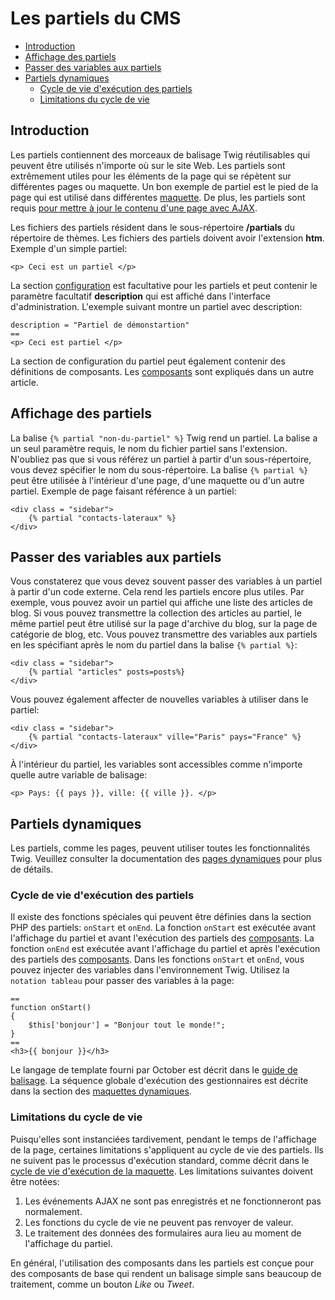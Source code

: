 # Les partiels du CMS

- [Introduction](#introduction)
- [Affichage des partiels](#rendering-partials)
- [Passer des variables aux partiels](#partial-variables)
- [Partiels dynamiques](#dynamic-partials)
  - [Cycle de vie d'exécution des partiels](#partial-life-cycle)
  - [Limitations du cycle de vie](#life-cycle-limitations)

<a name="introduction"></a>

## Introduction

Les partiels contiennent des morceaux de balisage Twig réutilisables qui peuvent être utilisés n'importe où sur le site Web. Les partiels sont extrêmement utiles pour les éléments de la page qui se répètent sur différentes pages ou maquette. Un bon exemple de partiel est le pied de la page qui est utilisé dans différentes [maquette](layouts). De plus, les partiels sont requis [pour mettre à jour le contenu d'une page avec AJAX](../ajax/update-partials).

Les fichiers des partiels résident dans le sous-répertoire **/partials** du répertoire de thèmes. Les fichiers des partiels doivent avoir l'extension **htm**.
Exemple d'un simple partiel:

    <p> Ceci est un partiel </p>

La section [configuration](themes#configuration-section) est facultative pour les partiels et peut contenir le paramètre facultatif **description** qui est affiché dans l'interface d'administration.
L'exemple suivant montre un partiel avec description:

    description = "Partiel de démonstartion"
    ==
    <p> Ceci est partiel </p>

La section de configuration du partiel peut également contenir des définitions de composants. Les [composants](components) sont expliqués dans un autre article.

<a name="rendering-partials"></a>

## Affichage des partiels

La balise `{% partial "non-du-partiel" %}` Twig rend un partiel. La balise a un seul paramètre requis, le nom du fichier partiel sans l'extension. N'oubliez pas que si vous référez un partiel à partir d'un sous-répertoire, vous devez spécifier le nom du sous-répertoire. La balise `{% partial %}` peut être utilisée à l'intérieur d'une page, d'une maquette ou d'un autre partiel.
Exemple de page faisant référence à un partiel:

    <div class = "sidebar">
        {% partial "contacts-lateraux" %}
    </div>

<a name="partial-variables"></a>

## Passer des variables aux partiels

Vous constaterez que vous devez souvent passer des variables à un partiel à partir d'un code externe. Cela rend les partiels encore plus utiles. Par exemple, vous pouvez avoir un partiel qui affiche une liste des articles de blog. Si vous pouvez transmettre la collection des articles au partiel, le même partiel peut être utilisé sur la page d'archive du blog, sur la page de catégorie de blog, etc. Vous pouvez transmettre des variables aux partiels en les spécifiant après le nom du partiel dans la balise `{% partial %}`:

    <div class = "sidebar">
        {% partial "articles" posts=posts%}
    </div>

Vous pouvez également affecter de nouvelles variables à utiliser dans le partiel:

    <div class = "sidebar">
        {% partial "contacts-lateraux" ville="Paris" pays="France" %}
    </div>

À l'intérieur du partiel, les variables sont accessibles comme n'importe quelle autre variable de balisage:

    <p> Pays: {{ pays }}, ville: {{ ville }}. </p>

<a name="dynamic-partials"></a>

## Partiels dynamiques

Les partiels, comme les pages, peuvent utiliser toutes les fonctionnalités Twig. Veuillez consulter la documentation des [pages dynamiques](pages#dynamic-pages) pour plus de détails.

<a name="partial-life-cycle"></a>

### Cycle de vie d'exécution des partiels

Il existe des fonctions spéciales qui peuvent être définies dans la section PHP des partiels: `onStart` et `onEnd`. La fonction `onStart` est exécutée avant l'affichage du partiel et avant l'exécution des partiels des [composants](components). La fonction `onEnd` est exécutée avant l'affichage du partiel et après l'exécution des partiels des [composants](components). Dans les fonctions `onStart` et `onEnd`, vous pouvez injecter des variables dans l'environnement Twig. Utilisez la `notation tableau` pour passer des variables à la page:

    ==
    function onStart()
    {
        $this['bonjour'] = "Bonjour tout le monde!";
    }
    ==
    <h3>{{ bonjour }}</h3>

Le langage de template fourni par October est décrit dans le [guide de balisage](../markup). La séquence globale d'exécution des gestionnaires est décrite dans la section des [maquettes dynamiques](layouts#dynamic-layouts).

<a name="life-cycle-limitations"></a>

### Limitations du cycle de vie

Puisqu'elles sont instanciées tardivement, pendant le temps de l'affichage de la page, certaines limitations s'appliquent au cycle de vie des partiels. Ils ne suivent pas le processus d'exécution standard, comme décrit dans le [cycle de vie d'exécution de la maquette](layouts#dynamic-layouts). Les limitations suivantes doivent être notées:

1. Les événements AJAX ne sont pas enregistrés et ne fonctionneront pas normalement.
1. Les fonctions du cycle de vie ne peuvent pas renvoyer de valeur.
1. Le traitement des données des formulaires aura lieu au moment de l'affichage du partiel.

En général, l'utilisation des composants dans les partiels est conçue pour
des composants de base qui rendent un balisage simple sans beaucoup de traitement, comme un bouton _Like_ ou _Tweet_.
